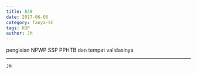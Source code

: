 ```yaml
---
title: 838
date: 2017-06-06
category: Tanya-SC
tags: KUP
author: JM
---
```


pengisian NPWP SSP PPHTB dan tempat validasinya

---



`JM`
